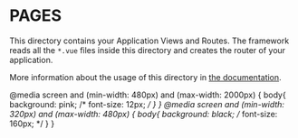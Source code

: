 # PAGES

This directory contains your Application Views and Routes.
The framework reads all the `*.vue` files inside this directory and creates the router of your application.

More information about the usage of this directory in [the documentation](https://nuxtjs.org/guide/routing).


 @media screen and (min-width: 480px) and (max-width: 2000px) {
            body{
                background: pink;
                /* font-size: 12px; */
            }
        }
        @media screen and (min-width: 320px) and (max-width: 480px) {
            body{
                background: black;
                /* font-size: 160px; */
            }
        }
